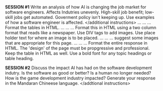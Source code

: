 
**SESSION #1**
<task>
    Write an analysis of how AI is changing the job market for software engineers. 
</task>
<notes>
    Affects Indutries unevenly.
    High-skill job benefit; low-skill jobs get automated.
    Goverment policy isn't keeping up.
</notes>
<additional instructions>
    Use examples of how a software engineer is affected.
</additional instructions>
...
...
...
<changes>
    Format the tables in HTML.
</changes>
...
...
...
<changes>
    Format this in HTML using a two column format that reads like a newspaper. Use DIV tags to add images. Use place holder text for where an image is to be placed.
</changes>
...
...
...
<changes>
    suggest some images that are appropriate for this page.
</changes>
...
...
...
<changes>
    Format the entire response in HTML. The 'design' of the page must be propgressive and professional. Keep the table in HTML as well. Use a bold font for any topic headings or table heading.
</changes>


**SESSION #2**
<task>
    Discuss the impact AI has had on the software development indutry.
</task>
<notes>
    Is the software as good or better?
    Is a human no longer needed?
    How is the game development industry impacted?
</notes>
<additional instructions>
    Generate your response in the Mandaran Chineese language.
</addtional instructions>